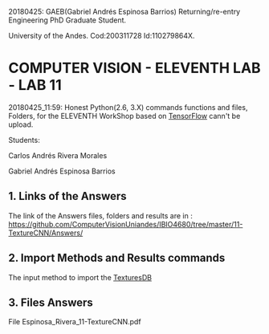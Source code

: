 ﻿<!--- 20180425AnswersLab11 Fast, first feedback  -->
20180425: GAEB(Gabriel Andrés Espinosa Barrios) Returning/re-entry Engineering PhD Graduate Student.

University of the Andes. Cod:200311728 Id:110279864X.

#  COMPUTER VISION - ELEVENTH LAB - LAB 11 

20180425_11:59: Honest Python(2.6, 3.X) commands functions and files, Folders, for the ELEVENTH WorkShop based on [TensorFlow](https://www.tensorflow.org) cann't be upload. 

Students: 

Carlos Andrés Rivera Morales

Gabriel Andrés Espinosa Barrios

## 1. Links of the Answers

The link of the Answers files, folders and results are in : https://github.com/ComputerVisionUniandes/IBIO4680/tree/master/11-TextureCNN/Answers/

## 2. Import Methods and Results commands
The input method to import the [TexturesDB](http://157.253.63.7/texturesCNN.zip) 

## 3. Files Answers

File Espinosa_Rivera_11-TextureCNN.pdf